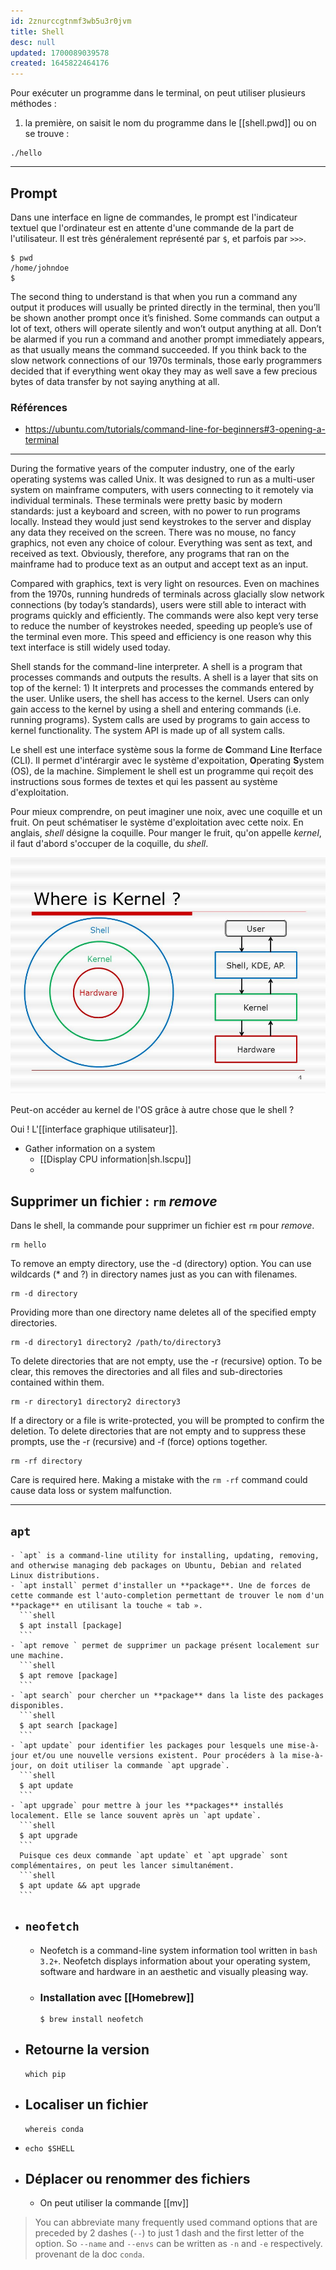 ```yaml
---
id: 2znurccgtnmf3wb5u3r0jvm
title: Shell
desc: null
updated: 1700089039578
created: 1645822464176
---
```


Pour exécuter un programme dans le terminal, on peut utiliser plusieurs méthodes :

1. la première, on saisit le nom du programme dans le [[shell.pwd]] ou on se trouve :

```shell
./hello
```

---

## Prompt

Dans une interface en ligne de commandes, le prompt est l'indicateur textuel que l'ordinateur est en attente d'une commande de la part de l'utilisateur. Il est très généralement représenté par `$`, et parfois par `>>>`.

```shell
$ pwd
/home/johndoe
$
```

The second thing to understand is that when you run a command any output it produces will usually be printed directly in the terminal, then you’ll be shown another prompt once it’s finished. Some commands can output a lot of text, others will operate silently and won’t output anything at all. Don’t be alarmed if you run a command and another prompt immediately appears, as that usually means the command succeeded. If you think back to the slow network connections of our 1970s terminals, those early programmers decided that if everything went okay they may as well save a few precious bytes of data transfer by not saying anything at all.

### Références

- https://ubuntu.com/tutorials/command-line-for-beginners#3-opening-a-terminal

---

During the formative years of the computer industry, one of the early operating systems was called Unix. It was designed to run as a multi-user system on mainframe computers, with users connecting to it remotely via individual terminals. These terminals were pretty basic by modern standards: just a keyboard and screen, with no power to run programs locally. Instead they would just send keystrokes to the server and display any data they received on the screen. There was no mouse, no fancy graphics, not even any choice of colour. Everything was sent as text, and received as text. Obviously, therefore, any programs that ran on the mainframe had to produce text as an output and accept text as an input.

Compared with graphics, text is very light on resources. Even on machines from the 1970s, running hundreds of terminals across glacially slow network connections (by today’s standards), users were still able to interact with programs quickly and efficiently. The commands were also kept very terse to reduce the number of keystrokes needed, speeding up people’s use of the terminal even more. This speed and efficiency is one reason why this text interface is still widely used today.

Shell stands for the command-line interpreter. A shell is a program that processes commands and outputs the results. A shell is a layer that sits on top of the kernel: 1) It interprets and processes the commands entered by the user. Unlike users, the shell has access to the kernel. Users can only gain access to the kernel by using a shell and entering commands (i.e. running programs). System calls are used by programs to gain access to kernel functionality. The system API is made up of all system calls.

Le shell est une interface système sous la forme de **C**ommand **L**ine **I**terface (CLI). Il permet d'intérargir avec le système d'expoitation, **O**perating **S**ystem (OS), de la machine. Simplement le shell est un programme qui reçoit des instructions sous formes de textes et qui les passent au système d'exploitation.

Pour mieux comprendre, on peut imaginer une noix, avec une coquille et un fruit. On peut schématiser le système d'exploitation avec cette noix. En anglais, _shell_ désigne la coquille. Pour manger le fruit, qu'on appelle _kernel_, il faut d'abord s'occuper de la coquille, du _shell_.

![Shell Logo](/assets/images/shell.jpg)

Peut-on accéder au kernel de l'OS grâce à autre chose que le shell ?

Oui ! L'[[interface graphique utilisateur]].

- Gather information on a system
  - [[Display CPU information|sh.lscpu]]
  -

## Supprimer un fichier : `rm` _remove_

Dans le shell, la commande pour supprimer un fichier est `rm` pour _remove_.

```shell
rm hello
```

To remove an empty directory, use the -d (directory) option. You can use wildcards (\* and ?) in directory names just as you can with filenames.

```shell
rm -d directory
```

Providing more than one directory name deletes all of the specified empty directories.

```shell
rm -d directory1 directory2 /path/to/directory3
```

To delete directories that are not empty, use the -r (recursive) option. To be clear, this removes the directories and all files and sub-directories contained within them.

```shell
rm -r directory1 directory2 directory3
```

If a directory or a file is write-protected, you will be prompted to confirm the deletion.
To delete directories that are not empty and to suppress these prompts, use the -r (recursive) and -f (force) options together.

```shell
rm -rf directory
```

Care is required here. Making a mistake with the `rm -rf` command could cause data loss or system malfunction.

---

## `apt`

    - `apt` is a command-line utility for installing, updating, removing, and otherwise managing deb packages on Ubuntu, Debian and related Linux distributions.
    - `apt install` permet d'installer un **package**. Une de forces de cette commande est l'auto-completion permettant de trouver le nom d'un **package** en utilisant la touche « tab ».
      ```shell
      $ apt install [package]
      ```
    - `apt remove ` permet de supprimer un package présent localement sur une machine.
      ```shell
      $ apt remove [package]
      ```
    - `apt search` pour chercher un **package** dans la liste des packages disponibles.
      ```shell
      $ apt search [package]
      ```
    - `apt update` pour identifier les packages pour lesquels une mise-à-jour et/ou une nouvelle versions existent. Pour procéders à la mise-à-jour, on doit utiliser la commande `apt upgrade`.
      ```shell
      $ apt update
      ```
    - `apt upgrade` pour mettre à jour les **packages** installés localement. Elle se lance souvent après un `apt update`.
      ```shell
      $ apt upgrade
      ```
      Puisque ces deux commande `apt update` et `apt upgrade` sont complémentaires, on peut les lancer simultanément.
      ```shell
      $ apt update && apt upgrade
      ```

- ## `neofetch`

  - Neofetch is a command-line system information tool written in `bash 3.2+`. Neofetch displays information about your operating system, software and hardware in an aesthetic and visually pleasing way.
  - ### Installation avec [[Homebrew]]

    ```shell
    $ brew install neofetch
    ```

- ## Retourne la version

  ```shell
  which pip
  ```

- ## Localiser un fichier

  ```shell
  whereis conda
  ```

- ```shell
  echo $SHELL
  ```
- ## Déplacer ou renommer des fichiers
  - On peut utiliser la commande [[mv]]

> You can abbreviate many frequently used command options that are preceded by 2 dashes (`--`) to just 1 dash and the first letter of the option. So `--name` and `--envs` can be written as `-n` and `-e` respectively.
> provenant de la doc `conda`.

